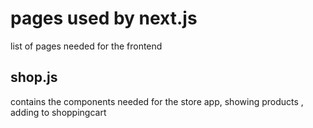 # pages used by next.js 

list of pages needed for the frontend

## shop.js 
contains the components needed for the store app, showing products , adding to shoppingcart